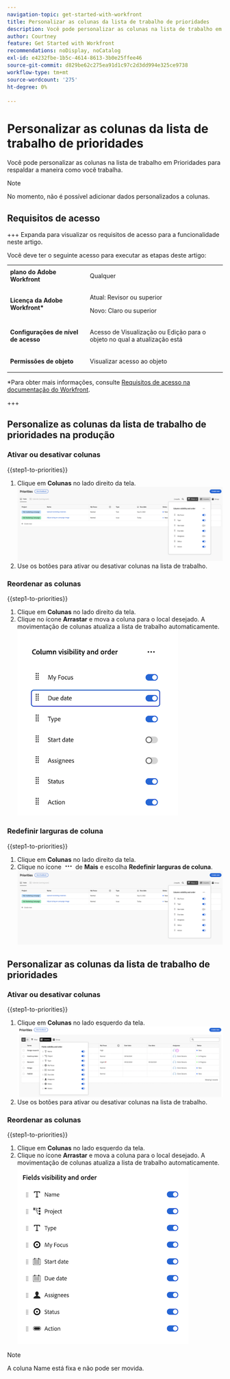 ```yaml
---
navigation-topic: get-started-with-workfront
title: Personalizar as colunas da lista de trabalho de prioridades
description: Você pode personalizar as colunas na lista de trabalho em Prioridades para respaldar a maneira como você trabalha.
author: Courtney
feature: Get Started with Workfront
recommendations: noDisplay, noCatalog
exl-id: e4232fbe-1b5c-4614-8613-3b0e25ffee46
source-git-commit: d829be62c275ea91d1c97c2d3dd994e325ce9738
workflow-type: tm+mt
source-wordcount: '275'
ht-degree: 0%

---
```


# Personalizar as colunas da lista de trabalho de prioridades

Você pode personalizar as colunas na lista de trabalho em Prioridades para respaldar a maneira como você trabalha.

>[!NOTE]
>
>No momento, não é possível adicionar dados personalizados a colunas.

## Requisitos de acesso

+++ Expanda para visualizar os requisitos de acesso para a funcionalidade neste artigo.

Você deve ter o seguinte acesso para executar as etapas deste artigo:

<table style="table-layout:auto"> 
 <col> 
 </col> 
 <col> 
 </col> 
 <tbody> 
  <tr> 
   <td role="rowheader"><strong>plano do Adobe Workfront</strong></td> 
   <td> <p>Qualquer</p> </td> 
  </tr> 
  <tr> 
   <td role="rowheader"><strong>Licença da Adobe Workfront*</strong></td> 
   <td> 
   <p>Atual: Revisor ou superior</p>
   <p>Novo: Claro ou superior</p> 
   </td> 
  </tr> 
  <tr> 
   <td role="rowheader"><strong>Configurações de nível de acesso</strong></td> 
   <td> <p>Acesso de Visualização ou Edição para o objeto no qual a atualização está</p></td> 
  </tr> 
  <tr> 
   <td role="rowheader"><strong>Permissões de objeto</strong></td> 
   <td> <p>Visualizar acesso ao objeto</p></td> 
  </tr> 
 </tbody> 
</table>

*Para obter mais informações, consulte [Requisitos de acesso na documentação do Workfront](/help/quicksilver/administration-and-setup/add-users/access-levels-and-object-permissions/access-level-requirements-in-documentation.md).

+++

## Personalize as colunas da lista de trabalho de prioridades na produção

### Ativar ou desativar colunas

{{step1-to-priorities}}

1. Clique em **Colunas** no lado direito da tela.
   ![](assets/columns.png)
1. Use os botões para ativar ou desativar colunas na lista de trabalho.

### Reordenar as colunas

{{step1-to-priorities}}

1. Clique em **Colunas** no lado direito da tela.
1. Clique no ícone **Arrastar** e mova a coluna para o local desejado. A movimentação de colunas atualiza a lista de trabalho automaticamente.
   ![](assets/reorder-columns.png)

### Redefinir larguras de coluna

{{step1-to-priorities}}

1. Clique em **Colunas** no lado direito da tela.
1. Clique no ícone ![](assets/more-icon.png) de **Mais** e escolha **Redefinir larguras de coluna**.
   ![](assets/columns.png)

## Personalizar as colunas da lista de trabalho de prioridades

### Ativar ou desativar colunas

{{step1-to-priorities}}

1. Clique em **Colunas** no lado esquerdo da tela.
   ![](assets/columns-new.png)
1. Use os botões para ativar ou desativar colunas na lista de trabalho.

### Reordenar as colunas

{{step1-to-priorities}}

1. Clique em **Colunas** no lado esquerdo da tela.
1. Clique no ícone **Arrastar** e mova a coluna para o local desejado. A movimentação de colunas atualiza a lista de trabalho automaticamente.
   ![](assets/reorder-columns-new.png)

>[!NOTE]
>
>A coluna Name está fixa e não pode ser movida.
